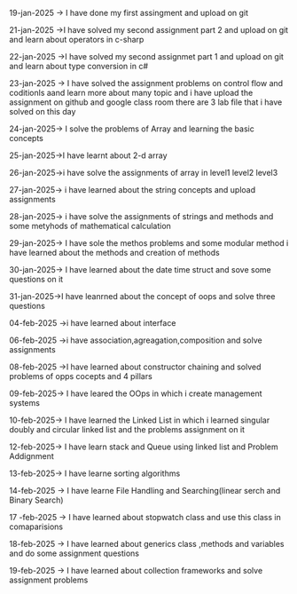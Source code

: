19-jan-2025 -> I have done my first assingment and upload on git

21-jan-2025 ->I have solved my second assignment part 2 and upload on git and learn about operators in c-sharp


22-jan-2025 ->I have solved my second assignmet part 1 and upload on git and learn about type conversion in c#


23-jan-2025 -> I have solved the assignment problems on control flow and coditionls aand learn more about many topic and i have upload the assignment on github and google class room there are 3 lab file that i have solved on this day

24-jan-2025-> I solve the problems of Array and learning the basic concepts

25-jan-2025->I have learnt about 2-d array

26-jan-2025->i have solve the assignments of array in level1 level2 level3

27-jan-2025-> i have learned about the string concepts and upload assignments

28-jan-2025-> i have solve the assignments of strings and methods and some metyhods of mathematical calculation 

29-jan-2025-> I have sole the methos problems and some modular method i have learned about the methods and creation of methods

30-jan-2025-> I have learned about the date time struct and sove some questions on it

31-jan-2025->I have leanrned about the concept of oops and solve three questions 

04-feb-2025 ->i have learned about interface

06-feb-2025 ->i have association,agreagation,composition and solve assignments


08-feb-2025 ->I have learned about constructor chaining and solved problems of opps cocepts and 4 pillars

09-feb-2025-> I have leared the OOps in which i create management systems

10-feb-2025-> I have learned the Linked List in which i learned singular doubly and circular linked list and the problems assignment on it

12-feb-2025-> I have learn stack and Queue using linked list and Problem Addignment

13-feb-2025-> I have learne sorting algorithms 

14-feb-2025 -> I have learne File Handling and Searching(linear serch and Binary Search)

17 -feb-2025 -> I have learned about stopwatch class and use this class in comaparisions

18-feb-2025 -> I have learned about generics class ,methods and variables and do some assignment questions

19-feb-2025 -> I have learned about collection frameworks and solve assignment problems
